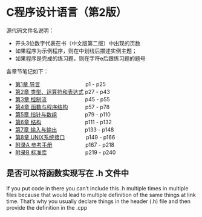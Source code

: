 # C程序设计语言（第2版）

源代码文件名说明：

- 开头3位数字代表在书（中文版第二版）中出现的页数
- 如果程序为示例程序，则在中划线后描述实例主题；
- 如果程序是完成的练习题，则在字符e后跟练习题的题号

各章节笔记如下：

- [第1章 导言](./Chapter%201%20A%20Tutorial%20Introduction.md) &emsp;&emsp;&emsp;&emsp;&emsp;&emsp;&emsp;&emsp; p1 - p25
- [第2章 类型、运算符和表达式](./Chapter%202%20Types%2COperators%2Cand%20Expressions.md) p27 - p43
- [第3章 控制流](./Chapter%203%20Control%20Flow.md) &emsp;&emsp;&emsp;&emsp;&emsp;&emsp;&emsp;p45 - p55
- [第4章 函数与程序结构](./Chapter%204%20Functions%20and%20Program%20Structure.md) &emsp;&emsp;&emsp;p57 - p78
- [第5章 指针与数组](./Chapter%205%20Pointers%20and%20Arrays.md) &emsp;&emsp;&emsp;&emsp;&emsp;p79 - p110
- [第6章 结构](./Chapter%206%20Structures.md) &emsp;&emsp;&emsp;&emsp;&emsp;&emsp;&emsp;&emsp;p111 - p132
- [第7章 输入与输出](./Chapter%207%20Input%20and%20Output.md) &emsp;&emsp;&emsp;&emsp;&emsp;p133 - p148
- [第8章 UNIX系统接口](./Chapter%208%20The%20UNIX%20System%20interface.md)&emsp;&emsp;&emsp;&emsp;p149 - p166
- [附录A 参考手册](./Appendix%20A%20Reference%20Manual.md) &emsp;&emsp;&emsp;&emsp;&emsp;&emsp;p167 - p218
- [附录B 标准库](./Appendix%20B%20Standard%20Library.md) &emsp;&emsp;&emsp;&emsp;&emsp;&emsp;&emsp;p219 - p240

## 是否可以将函数实现写在 .h 文件中

If you put code in there you can’t include this .h multiple times in multiple files because that would lead to multiple definition of the same things at link time. That’s why you usually declare things in the header (.h) file and then provide the definition in the .cpp
